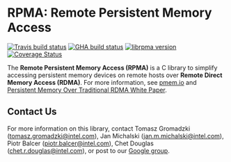 # **RPMA: Remote Persistent Memory Access**

[![Travis build status](https://travis-ci.org/pmem/rpma.svg?branch=master)](https://travis-ci.org/pmem/rpma)
[![GHA build status](https://github.com/pmem/rpma/workflows/RPMA/badge.svg?branch=master)](https://github.com/pmem/rpma/actions)
[![librpma version](https://img.shields.io/github/tag/pmem/rpma.svg)](https://github.com/pmem/rpma/releases/latest)
[![Coverage Status](https://codecov.io/github/pmem/rpma/coverage.svg?branch=master)](https://codecov.io/gh/pmem/rpma/branch/master)

The **Remote Persistent Memory Access (RPMA)** is a C library to simplify accessing persistent memory devices on remote hosts over **Remote Direct Memory Access (RDMA)**. For more information, see 
[pmem.io](https://pmem.io) and 
[Persistent Memory Over Traditional RDMA White Paper](https://software.intel.com/content/www/us/en/develop/articles/persistent-memory-replication-over-traditional-rdma-part-1-understanding-remote-persistent.html).

## Contact Us

For more information on this library, contact
Tomasz Gromadzki (tomasz.gromadzki@intel.com),
Jan Michalski (jan.m.michalski@intel.com),
Piotr Balcer (piotr.balcer@intel.com),
Chet Douglas (chet.r.douglas@intel.com), or post to our
[Google group](https://groups.google.com/group/pmem).

